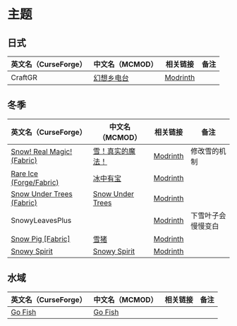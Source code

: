 # 主题

## 日式

| 英文名（CurseForge） | 中文名（MCMOD）                                    | 相关链接                                     | 备注 |
| -------------------- | -------------------------------------------------- | -------------------------------------------- | ---- |
| CraftGR              | [幻想乡电台](https://www.mcmod.cn/class/5455.html) | [Modrinth](https://modrinth.com/mod/craftgr) |      |

## 冬季

| 英文名（CurseForge）                                                                                  | 中文名（MCMOD）                                          | 相关链接                                                         | 备注               |
| ----------------------------------------------------------------------------------------------------- | -------------------------------------------------------- | ---------------------------------------------------------------- | ------------------ |
| [Snow! Real Magic! (Fabric)](https://www.curseforge.com/minecraft/mc-mods/snow-real-magic-fabric)     | [雪！真实的魔法！](https://www.mcmod.cn/class/2106.html) | [Modrinth](https://modrinth.com/mod/snow-real-magic)             | 修改雪的机制       |
| [Rare Ice (Forge/Fabric)](https://www.curseforge.com/minecraft/mc-mods/rare-ice)                      | [冰中有宝](https://www.mcmod.cn/class/3218.html)         | [Modrinth](https://modrinth.com/mod/rare-ice)                    |                    |
| [Snow Under Trees (Fabric)](https://www.curseforge.com/minecraft/mc-mods/snow-under-trees-remastered) | [Snow Under Trees](https://www.mcmod.cn/class/9829.html) | [Modrinth](https://modrinth.com/mod/snow-under-trees-remastered) |                    |
| SnowyLeavesPlus                                                                                       |                                                          | [Modrinth](https://modrinth.com/mod/snowyleavesplus)             | 下雪叶子会慢慢变白 |
| [Snow Pig [Fabric]](https://www.curseforge.com/minecraft/mc-mods/snow-pig-fabric)                     | [雪猪](https://www.mcmod.cn/class/7045.html)             | [Modrinth](https://modrinth.com/mod/snowpig-fabric)              |                    |
| [Snowy Spirit](https://www.curseforge.com/minecraft/mc-mods/snowy-spirit)                             | [Snowy Spirit](https://www.mcmod.cn/class/7511.html)     | [Modrinth](https://modrinth.com/mod/snowy-spirit)                |                    |

## 水域

| 英文名（CurseForge）                                            | 中文名（MCMOD）                                 | 相关链接 | 备注 |
| --------------------------------------------------------------- | ----------------------------------------------- | -------- | ---- |
| [Go Fish](https://www.curseforge.com/minecraft/mc-mods/go-fish) | [Go Fish](https://www.mcmod.cn/class/3416.html) |          |      |
